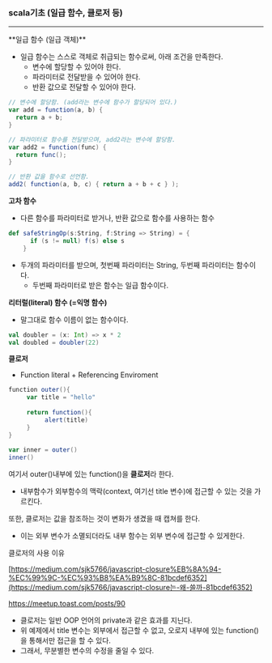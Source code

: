 ### scala기초 (일급 함수, 클로저 등)

<hr>
**일급 함수 (일급 객체)**

- 일급 함수는 스스로 객체로 취급되는 함수로써, 아래 조건을 만족한다.
  - 변수에 할당할 수 있어야 한다.
  - 파라미터로 전달받을 수 있어야 한다.
  - 반환 값으로 전달할 수 있어야 한다.

```scala
// 변수에 할당함. (add라는 변수에 함수가 할당되어 있다.)
var add = function(a, b) {
  return a + b;
}

// 파라미터로 함수를 전달받으며, add2라는 변수에 할당함.
var add2 = function(func) {
  return func();
}

// 반환 값을 함수로 선언함.
add2( function(a, b, c) { return a + b + c } );
```



**고차 함수**

- 다른 함수를 파라미터로 받거나, 반환 값으로 함수를 사용하는 함수

```scala
def safeStringOp(s:String, f:String => String) = {
      if (s != null) f(s) else s
    }
```

- 두개의 파라미터를 받으며, 첫번째 파라미터는 String, 두번째 파라미터는 함수이다.
  - 두번째 파라미터로 받은 함수는 일급 함수이다.



**리터럴(literal) 함수 (=익명 함수)**

- 말그대로 함수 이름이 없는 함수이다.

```scala
val doubler = (x: Int) => x * 2
val doubled = doubler(22)
```



**클로저**

- Function literal + Referencing Enviroment

```scala
function outer(){
     var title = "hello"
 
     return function(){
          alert(title)
     }
}
 
var inner = outer()
inner() 
```

여기서 outer()내부에 있는 function()을 **클로저**라 한다.

- 내부함수가 외부함수의 맥락(context, 여기선 title 변수)에 접근할 수 있는 것을 가르킨다.

또한, 클로저는 값을 참조하는 것이 변화가 생겼을 때 캡쳐를 한다.

- 이는 외부 변수가 소멸되더라도 내부 함수는 외부 변수에 접근할 수 있게한다.

클로저의 사용 이유

[https://medium.com/sjk5766/javascript-closure%EB%8A%94-%EC%99%9C-%EC%93%B8%EA%B9%8C-81bcdef6352](https://medium.com/sjk5766/javascript-closure는-왜-쓸까-81bcdef6352)

https://meetup.toast.com/posts/90

- 클로저는 일반 OOP 언어의 private과 같은 효과를 지닌다.
- 위 예제에서 title 변수는 외부에서 접근할 수 없고, 오로지 내부에 있는 function()을 통해서만 접근을 할 수 있다.
- 그래서, 무분별한 변수의 수정을 줄일 수 있다.

